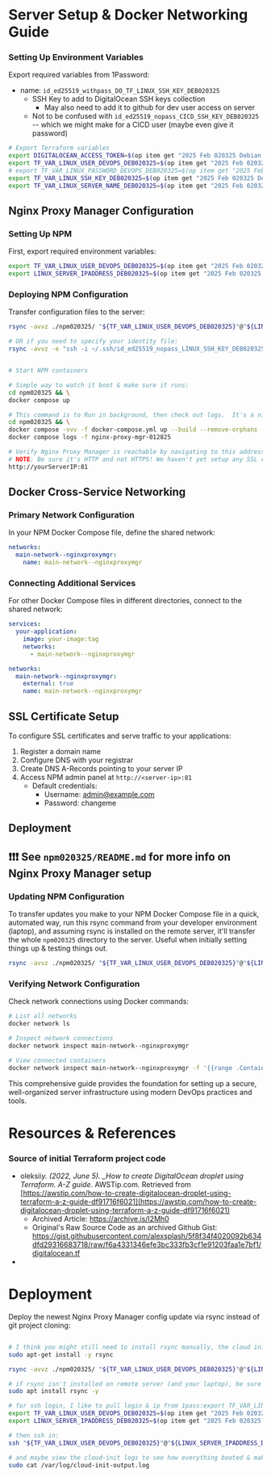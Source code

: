 # Server Setup & Docker Networking Guide

### Setting Up Environment Variables

Export required variables from 1Password:

- name: `id_ed25519_withpass_DO_TF_LINUX_SSH_KEY_DEB020325`
  - SSH Key to add to DigitalOcean SSH keys collection
    - May also need to add it to github for dev user access on server
  - Not to be confused with `id_ed25519_nopass_CICD_SSH_KEY_DEB020325` -- which we might make for a CICD user (maybe even give it password)

```bash
# Export Terraform variables
export DIGITALOCEAN_ACCESS_TOKEN=$(op item get "2025 Feb 020325 Debian project" --fields label=TF_VAR_DIGITAL_OCEAN_TOKEN_DEB020325) &&
export TF_VAR_LINUX_USER_DEVOPS_DEB020325=$(op item get "2025 Feb 020325 Debian project" --fields label=LINUX_USER_DEVOPS_DEB020325) &&
# export TF_VAR_LINUX_PASSWORD_DEVOPS_DEB020325=$(op item get "2025 Feb 020325 Debian project" --fields label=LINUX_PASSWORD_DEVOPS_DEB020325) &&
export TF_VAR_LINUX_SSH_KEY_DEB020325=$(op item get "2025 Feb 020325 Debian project" --fields label=id_ed25519_withpass_DO_TF_LINUX_SSH_KEY_DEB020325) &&
export TF_VAR_LINUX_SERVER_NAME_DEB020325=$(op item get "2025 Feb 020325 Debian project" --fields label=LINUX_SERVER_NAME_DEB020325)
```

## Nginx Proxy Manager Configuration

### Setting Up NPM

First, export required environment variables:

```bash
export TF_VAR_LINUX_USER_DEVOPS_DEB020325=$(op item get "2025 Feb 020325 Debian project" --fields label=LINUX_USER_DEVOPS_DEB020325) && \
export LINUX_SERVER_IPADDRESS_DEB020325=$(op item get "2025 Feb 020325 Debian project" --fields label=LINUX_SERVER_IPADDRESS_DEB020325)
```

### Deploying NPM Configuration

Transfer configuration files to the server:

```bash
rsync -avvz ./npm020325/ "${TF_VAR_LINUX_USER_DEVOPS_DEB020325}"@"${LINUX_SERVER_IPADDRESS_DEB020325}":~/npm020325

# OR if you need to specify your identity file:
rsync -avvz -e "ssh -i ~/.ssh/id_ed25519_nopass_LINUX_SSH_KEY_DEB020325" ./npm020325/ "${TF_VAR_LINUX_USER_DEVOPS_DEB020325}"@"${LINUX_SERVER_IPADDRESS_DEB020325}":~/npm020325


# Start NPM containers

# Simple way to watch it boot & make sure it runs:
cd npm020325 && \
docker compose up

# This command is to Run in background, then check out logs.  It's a nice way to view the running container, while leaving it running after you exit the logs view.:
cd npm020325 && \
docker compose -vvv -f docker-compose.yml up --build --remove-orphans -d && \
docker compose logs -f nginx-proxy-mgr-012825

# Verify Nginx Proxy Manager is reachable by navigating to this address on your browser:
# NOTE: Be sure it's HTTP and not HTTPS! We haven't yet setup any SSL certs, so HTTPS won't reach anything
http://yourServerIP:81
```

## Docker Cross-Service Networking

### Primary Network Configuration

In your NPM Docker Compose file, define the shared network:

```yaml
networks:
  main-network--nginxproxymgr:
    name: main-network--nginxproxymgr
```

### Connecting Additional Services

For other Docker Compose files in different directories, connect to the shared network:

```yaml
services:
  your-application:
    image: your-image:tag
    networks:
      - main-network--nginxproxymgr

networks:
  main-network--nginxproxymgr:
    external: true
    name: main-network--nginxproxymgr
```

## SSL Certificate Setup

To configure SSL certificates and serve traffic to your applications:

1. Register a domain name
2. Configure DNS with your registrar
3. Create DNS A-Records pointing to your server IP
4. Access NPM admin panel at `http://<server-ip>:81`
   - Default credentials:
     - Username: admin@example.com
     - Password: changeme

## Deployment

## ❗❗❗ See `npm020325/README.md` for more info on Nginx Proxy Manager setup

### Updating NPM Configuration

To transfer updates you make to your NPM Docker Compose file in a quick, automated way, run this rsync command from your developer environment (laptop), and assuming rsync is installed on the remote server, it'll transfer the whole `npm020325` directory to the server. Useful when initially setting things up & testing things out.

```bash
rsync -avvz ./npm020325/ "${TF_VAR_LINUX_USER_DEVOPS_DEB020325}"@"${LINUX_SERVER_IPADDRESS_DEB020325}":~/npm020325

```

### Verifying Network Configuration

Check network connections using Docker commands:

```bash
# List all networks
docker network ls

# Inspect network connections
docker network inspect main-network--nginxproxymgr

# View connected containers
docker network inspect main-network--nginxproxymgr -f '{{range .Containers}}{{.Name}} {{end}}'
```

This comprehensive guide provides the foundation for setting up a secure, well-organized server infrastructure using modern DevOps practices and tools.

# Resources & References

### Source of initial Terraform project code

- oleksii*y. (2022, June 5). \_How to create DigitalOcean droplet using Terraform. A-Z guide*. AWSTip.com. Retrieved from [https://awstip.com/how-to-create-digitalocean-droplet-using-terraform-a-z-guide-df91716f6021](https://awstip.com/how-to-create-digitalocean-droplet-using-terraform-a-z-guide-df91716f6021)
  - Archived Article: https://archive.is/I2Mh0
  - Original's Raw Source Code as an archived Github Gist: https://gist.githubusercontent.com/alexsplash/5f8f34f4020092b634dfd29316683718/raw/f6a4331346efe3bc333fb3cf1e91203faa1e7bf1/digitalocean.tf
-

# Deployment

Deploy the newest Nginx Proxy Manager config update via rsync instead of git project cloning:

```bash

# I think you might still need to install rsync manually, the cloud init script is failing to do so. (terraform-server--Debian-Jan2025-PortfolioEtc/yamlScripts/with-envVars.yaml)
sudo apt-get install -y rsync

rsync -avvz ./npm020325/ "${TF_VAR_LINUX_USER_DEVOPS_DEB020325}"@"${LINUX_SERVER_IPADDRESS_DEB020325}":~/npm020325

# if rsync isn't installed on remote server (and your laptop), be sure to install it first.  For debian, for example:
sudo apt install rsync -y

```

```bash
# for ssh login, I like to pull login & ip from 1pass:export TF_VAR_LINUX_USER_DEVOPS_DEB020325=$(op item get "2025 Feb 020325 Debian project" --fields label=LINUX_USER_DEVOPS_DEB020325) && \
export TF_VAR_LINUX_USER_DEVOPS_DEB020325=$(op item get "2025 Feb 020325 Debian project" --fields label=LINUX_USER_DEVOPS_DEB020325) && \
export LINUX_SERVER_IPADDRESS_DEB020325=$(op item get "2025 Feb 020325 Debian project" --fields label=LINUX_SERVER_IPADDRESS_DEB020325)=LINUX_SERVER_IPADDRESS_DEB020325)

# then ssh in:
ssh "${TF_VAR_LINUX_USER_DEVOPS_DEB020325}"@"${LINUX_SERVER_IPADDRESS_DEB020325}"

# and maybe view the cloud-init logs to see how everything booted & make sure cloud init installed what it's supposed to (see bottom of ./terraform-server--Debian-Jan2025-PortfolioEtc/yamlScripts/with-envVars.yaml file)
sudo cat /var/log/cloud-init-output.log
```
